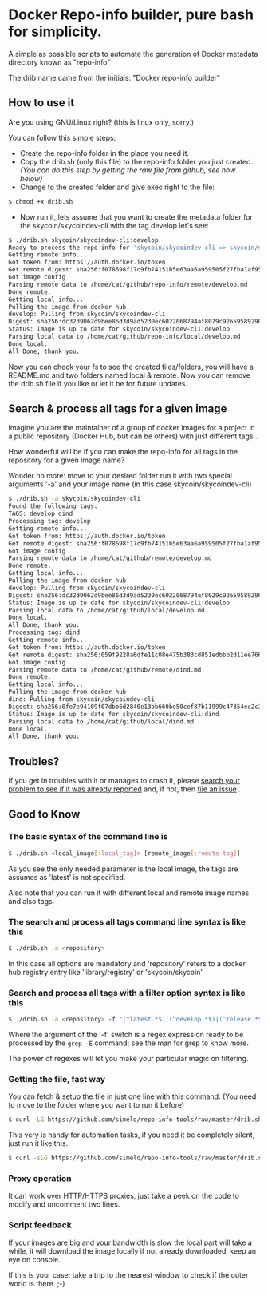 # Docker Repo-info builder, pure bash for simplicity.

A simple as possible scripts to automate the generation of Docker metadata directory known as "repo-info"

The drib name came from the initials: "Docker repo-info builder"

## How to use it

Are you using GNU/Linux right? (this is linux only, sorry.)

You can follow this simple steps:
* Create the repo-info folder in the place you need it.
* Copy the drib.sh (only this file) to the repo-info folder you just created._(You can do this step by getting the raw file from github, see how below)_
* Change to the created folder and give exec right to the file:

```sh
$ chmod +x drib.sh
```

* Now run it, lets assume that you want to create the metadata folder for the skycoin/skycoindev-cli with the tag develop let's see:

```sh
$ ./drib.sh skycoin/skycoindev-cli:develop
Ready to process the repo-info for 'skycoin/skycoindev-cli => skycoin/skycoindev-cli'.
Getting remote info...
Got token from: https://auth.docker.io/token
Get remote digest: sha256:f078698f17c9fb74151b5e63aa6a959505f27fba1af95378ce760c91f0d7ea2a
Got image config
Parsing remote data to /home/cat/github/repo-info/remote/develop.md
Done remote.
Getting local info...
Pulling the image from docker hub
develop: Pulling from skycoin/skycoindev-cli
Digest: sha256:dc32d9062d9bee86d3d9ad5230ec6022068794af8029c926595892904900b02f
Status: Image is up to date for skycoin/skycoindev-cli:develop
Parsing local data to /home/cat/github/repo-info/local/develop.md
Done local.
All Done, thank you.
```

Now you can check your fs to see the created files/folders, you will have a README.md and two folders named local & remote. Now you can remove the drib.sh file if you like or let it be for future updates.

## Search & process all tags for a given image

Imagine you are the maintainer of a group of docker images for a project in a public repository (Docker Hub, but can be others) with just different tags...

How wonderful will be if you can make the repo-info for all tags in the repository for a given image name?

Wonder no more: move to your desired folder  run it with two special arguments '-a' and your image name (in this case skycoin/skycoindev-cli)

```sh
$ ./drib.sh -a skycoin/skycoindev-cli
Found the following tags:
TAGS: develop dind
Processing tag: develop
Getting remote info...
Got token from: https://auth.docker.io/token
Get remote digest: sha256:f078698f17c9fb74151b5e63aa6a959505f27fba1af95378ce760c91f0d7ea2a
Got image config
Parsing remote data to /home/cat/github/remote/develop.md
Done remote.
Getting local info...
Pulling the image from docker hub
develop: Pulling from skycoin/skycoindev-cli
Digest: sha256:dc32d9062d9bee86d3d9ad5230ec6022068794af8029c926595892904900b02f
Status: Image is up to date for skycoin/skycoindev-cli:develop
Parsing local data to /home/cat/github/local/develop.md
Done local.
All Done, thank you.
Processing tag: dind
Getting remote info...
Got token from: https://auth.docker.io/token
Get remote digest: sha256:059f9228a6dfe11c08e475b383cd851edbbb2d11ee766cc4067e329f3b6ce5c2
Got image config
Parsing remote data to /home/cat/github/remote/dind.md
Done remote.
Getting local info...
Pulling the image from docker hub
dind: Pulling from skycoin/skycoindev-cli
Digest: sha256:0fe7e94109f07dbb6d2840e13bb660be50cef87b11999c47354ec2c36945423c
Status: Image is up to date for skycoin/skycoindev-cli:dind
Parsing local data to /home/cat/github/local/dind.md
Done local.
All Done, thank you.
```

## Troubles?

If you get in troubles with it or manages to crash it, please [search your problem to see if it was already reported](https://github.com/simelo/repo-info-tools/issues) and, if not, then [file an issue](https://github.com/simelo/repo-info-tools/issues/new) .

## Good to Know

### The basic syntax of the command line is

```sh
$ ./drib.sh <local_image[:local_tag]> [remote_image[:remote-tag]]
```

As you see the only needed parameter is the local image, the tags are assumes as 'latest' is not specified.

Also note that you can run it with different local and remote image names and also tags.

### The search and process all tags command line syntax is like this

```sh
$ ./drib.sh -a <repository>
```

In this case all options are mandatory and 'repository' refers to a docker hub registry entry like 'library/registry' or 'skycoin/skycoin'

### Search and process all tags with a filter option syntax is like this

```sh
$ ./drib.sh -a <repository> -f "(^latest.*$)|(^develop.*$)|(^release.*$)|(^arm.*$)"
```

Where the argument of the '-f' switch is a regex expression ready to be processed by the `grep -E` command; see the man for grep to know more.

The power of regexes will let you make your particular magic on filtering.

### Getting the file, fast way

You can fetch & setup the file in just one line with this command: (You need to move to the folder where you want to run it before)

```sh
$ curl -LG https://github.com/simelo/repo-info-tools/raw/master/drib.sh -o drib.sh && chmod +x drib.sh
```

This very is handy for automation tasks, if you need it be completely silent, just run it like this.

```sh
$ curl -sLG https://github.com/simelo/repo-info-tools/raw/master/drib.sh -o drib.sh && chmod +x drib.sh
```

### Proxy operation

It can work over HTTP/HTTPS proxies, just take a peek on the code to modify and uncomment two lines.

### Script feedback

If your images are big and your bandwidth is slow the local part will take a while, it will download the image locally if not already downloaded, keep an eye on console.

If this is your case: take a trip to the nearest window to check if the outer world is there. ;-)
